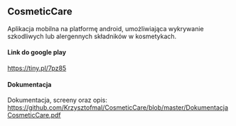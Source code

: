 ## CosmeticCare
Aplikacja mobilna na platformę android, umożliwiająca wykrywanie szkodliwych lub alergennych składników w kosmetykach.

#### Link do google play
https://tiny.pl/7pz85

#### Dokumentacja
Dokumentacja, screeny oraz opis:
https://github.com/Krzysztofmal/CosmeticCare/blob/master/DokumentacjaCosmeticCare.pdf

